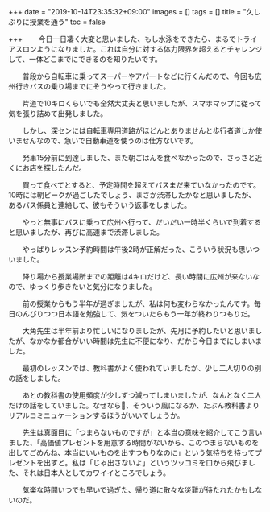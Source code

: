 +++
date = "2019-10-14T23:35:32+09:00"
images = []
tags = []
title = "久しぶりに授業を通う"
toc = false

+++
　　今日一日凄く大変と思いました、もし水泳をできたら、まるでトライアスロンようになりました。これは自分に対する体力限界を超えるとチャレンジして、一体どこまでにできるのを知りたいです。

　　普段から自転車に乗ってスーパーやアパートなどに行くんだので、今回も広州行きバスの乗り場までにそうやって行きました。

　　片道で10キロくらいでも全然大丈夫と思いましたが、スマホマップに従って気を張り詰めて出発しました。

　　しかし、深センには自転車専用道路がほどんとありませんと歩行者道しか使いませんなので、急いで自動車道を使うのは仕方ないです。

　　発車15分前に到達しました、また朝ごはんを食べなかったので、さっさと近くにお店を探したんだ。

　　買って食べてとすると、予定時間を超えてバスまだ来ていなかったのです。10時には朝ピークが過ごしたでしょう、まさか渋滞したかなと思いましたが、あるバス係員と連絡して、彼もそういう返事をしました。

　　やっと無事にバスに乗って広州へ行って、だいだい一時半くらいで到着すると思いましたが、再びに高速まで渋滞しました。

　　やっぱりレッスン予約時間は午後2時が正解だった、こういう状況も思いついました。

　　降り場から授業場所までの距離は4キロだけど、長い時間に広州が来ないなので、ゆっくり歩きたいと気分になりました。

　　前の授業からもう半年が過ぎましたが、私は何も変わらなかったんです。毎日のんびりつつ日本語を勉強して、気をついたらもう一年が終わりつもりだ。

　　大角先生は半年前より忙しいになりましたが、先月に予約したいと思いましたが、なかなか都合がいい時間は先生に不便になり、だから今日までにしまいました。

　　最初のレッスンでは、教科書がよく使われていましたが、少し二人切りの別の話をしました。

　　あとの教科書の使用頻度が少しずつ減ってしまいましたが、なんとなく二人だけの話をしていました。なぜなら、そういう風になるか、たぶん教科書よりリアルコミニュケーションするほうがいいでしょうか。

　　先生は真面目に「つまらないものですが」と本当の意味を紹介してこう言いました、「高価値プレゼントを用意する時間がないから、このつまらないものを出してごめんね、本当にいいものを出すつもりなのに」という気持ちを持ってプレゼントを出すと。私は「じゃ出さないよ」というツッコミを口から飛びました、それは日本人としてカワイイところでしょう。

　　気楽な時間いつでも早いで過ぎた、帰り道に散々な災難が待たれたかもしないのだ。